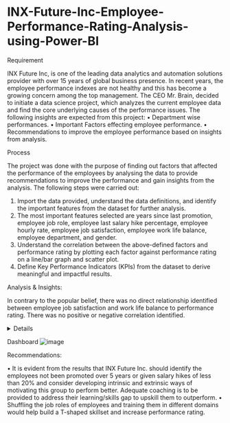 # INX-Future-Inc-Employee-Performance-Rating-Analysis-using-Power-BI

Requirement

INX Future Inc, is one of the leading data analytics and automation solutions provider with over 15 years of global business presence. In recent years, the employee performance indexes are not healthy and this has become a growing concern among the top management. The CEO Mr. Brain, decided to initiate a data science project, which analyzes the current employee data and find the core underlying causes of the performance issues.
The following insights are expected from this project:
•	Department wise performances.
•	Important Factors effecting employee performance.
•	Recommendations to improve the employee performance based on insights from analysis.

Process

The project was done with the purpose of finding out factors that affected the performance of the employees by analysing the data to provide recommendations to improve the performance and gain insights from the analysis. The following steps were carried out:

1.	Import the data provided, understand the data definitions, and identify the important features from the dataset for further analysis.
2.	The most important features selected are years since last promotion, employee job role, employee last salary hike percentage, employee hourly rate, employee job satisfaction, employee work life balance, employee department, and gender.
3.	Understand the correlation between the above-defined factors and performance rating by plotting each factor against performance rating on a line/bar graph and scatter plot.
4.	Define Key Performance Indicators (KPIs) from the dataset to derive meaningful and impactful results.

Analysis & Insights:

In contrary to the popular belief, there was no direct relationship identified between employee job satisfaction and work life balance to performance rating. There was no positive or negative correlation identified.
<details>
The important factors affecting performance rating are:
•	Years since last promotion: 
o	Employees recently promoted had the highest performance rating and decreased with the years since the last promotion. 
  	This correlation is 98% accurate with an exception of only 2% of employees (Promoted after 13 years and still had a good performance rating).
    85.5% of employees had an average performance rating of 2.76 or higher within 5 years of last promotion.
  	The median of average performance rating is 2.85 (as highlighted in the dashboard)	
•	Employee last salary hike percentage:
o	Average performance rating increased with the higher % of salary hike, i.e., employee who received a higher salary hike displayed a higher performance. 
  	This correlation is 82.5% accurate with an exception of 17.5% of employees (who had a salary hike of 21% or greater but still had a poor performance rating). This is highlighted in Red in the dashboard using   conditional formatting.
•	Employee Job Role:
o	Business Analysts have the highest average performance rating of 3.19 followed by developer (3.11) and Technical lead (3.08)
  •	Top 3 Departments with higher average performance rating:
  1.	Development -  3.09
  2.	Data Science - 3.05
  3.	Human Resources – 2.93
  </details>

Dashboard
 ![image](https://github.com/Shuchitagg/INX-Future-Inc-Employee-Performance-Rating-Analysis-using-Power-BI/assets/59108428/77973739-b91d-442c-8f8b-7e7a185ccea4)

 Recommendations:

•	It is evident from the results that INX Future Inc. should identify the employees not been promoted over 5 years or given salary hikes of less than 20% and consider developing intrinsic and extrinsic ways of motivating this group to perform better. Adequate coaching is to be provided to address their learning/skills gap to upskill them to outperform.
•	Shuffling the job roles of employees and training them in different domains would help build a T-shaped skillset and increase performance rating. 
